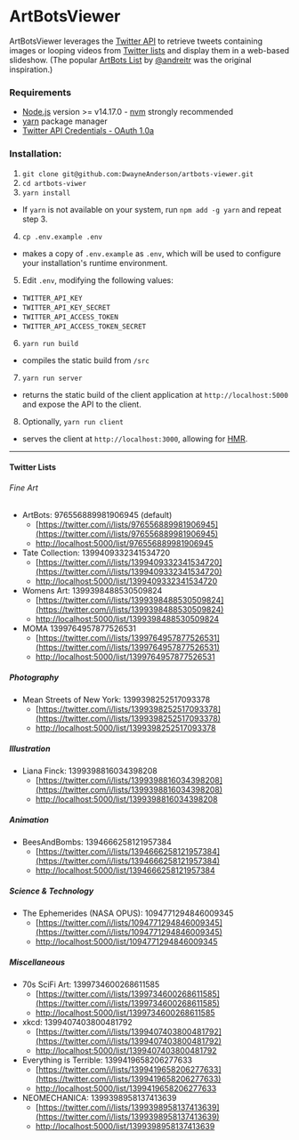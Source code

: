 # ArtBotsViewer

ArtBotsViewer leverages the [Twitter API](https://developer.twitter.com/) to retrieve tweets containing images or looping videos from [Twitter lists](https://help.twitter.com/en/using-twitter/twitter-lists)  and display them in a web-based slideshow. (The popular [ArtBots List](https://twitter.com/i/lists/976556889981906945) by [@andreitr](https://twitter.com/andreitr) was the original inspiration.)

### Requirements

* [Node.js](https://nodejs.org/) version >= v14.17.0 - [nvm](https://github.com/nvm-sh/nvm) strongly recommended
* [yarn](https://yarnpkg.com/) package manager
* [Twitter API Credentials - OAuth 1.0a](https://developer.twitter.com/en/docs/authentication/oauth-1-0a)

### Installation:
1) `git clone git@github.com:DwayneAnderson/artbots-viewer.git`
2) `cd artbots-viwer`
3) `yarn install`
* If `yarn` is not available on your system, run `npm add -g yarn` and repeat step 3.
4) `cp .env.example .env`
* makes a copy of `.env.example` as `.env`, which will be used to configure your installation's runtime environment.
5) Edit `.env`, modifying the following values:
* `TWITTER_API_KEY`
* `TWITTER_API_KEY_SECRET`
* `TWITTER_API_ACCESS_TOKEN`
* `TWITTER_API_ACCESS_TOKEN_SECRET`
6) `yarn run build`
* compiles the static build from `/src`
7) `yarn run server`
* returns the static build of the client application at `http://localhost:5000` and expose the API to the client.
8) Optionally, `yarn run client`
* serves the client at `http://localhost:3000`, allowing for [HMR](https://webpack.js.org/concepts/hot-module-replacement/).

-----------
#### Twitter Lists

###### Fine Art
* ArtBots: 976556889981906945 (default)
  * [https://twitter.com/i/lists/976556889981906945](https://twitter.com/i/lists/976556889981906945)
  * [http://localhost:5000/list/976556889981906945](http://localhost:5000/list/976556889981906945)
* Tate Collection: 1399409332341534720
  * [https://twitter.com/i/lists/1399409332341534720](https://twitter.com/i/lists/1399409332341534720)
  * [http://localhost:5000/list/1399409332341534720](http://localhost:5000/list/1399409332341534720)
* Womens Art: 1399398488530509824
  * [https://twitter.com/i/lists/1399398488530509824](https://twitter.com/i/lists/1399398488530509824)
  * [http://localhost:5000/list/1399398488530509824](http://localhost:5000/list/1399398488530509824)
* MOMA 1399764957877526531
  * [https://twitter.com/i/lists/1399764957877526531](https://twitter.com/i/lists/1399764957877526531)
  * [http://localhost:5000/list/1399764957877526531](http://localhost:5000/list/1399764957877526531)

##### Photography
* Mean Streets of New York: 1399398252517093378
  * [https://twitter.com/i/lists/1399398252517093378](https://twitter.com/i/lists/1399398252517093378)
  * [http://localhost:5000/list/1399398252517093378](http://localhost:5000/list/1399398252517093378)

##### Illustration
* Liana Finck: 1399398816034398208
  * [https://twitter.com/i/lists/1399398816034398208](https://twitter.com/i/lists/1399398816034398208)
  * [http://localhost:5000/list/1399398816034398208](http://localhost:5000/list/1399398816034398208)

##### Animation
* BeesAndBombs: 1394666258121957384
  * [https://twitter.com/i/lists/1394666258121957384](https://twitter.com/i/lists/1394666258121957384)
  * [http://localhost:5000/list/1394666258121957384](http://localhost:5000/list/1394666258121957384)

##### Science & Technology
* The Ephemerides (NASA OPUS): 1094771294846009345
  * [https://twitter.com/i/lists/1094771294846009345](https://twitter.com/i/lists/1094771294846009345)
  * [http://localhost:5000/list/1094771294846009345](http://localhost:5000/list/1094771294846009345)

##### Miscellaneous
* 70s SciFi Art: 1399734600268611585
  * [https://twitter.com/i/lists/1399734600268611585](https://twitter.com/i/lists/1399734600268611585)
  * [http://localhost:5000/list/1399734600268611585](http://localhost:5000/list/1399734600268611585)
* xkcd: 1399407403800481792
  * [https://twitter.com/i/lists/1399407403800481792](https://twitter.com/i/lists/1399407403800481792)
  * [http://localhost:5000/list/1399407403800481792](http://localhost:5000/list/1399407403800481792)
* Everything is Terrible: 1399419658206277633
  * [https://twitter.com/i/lists/1399419658206277633](https://twitter.com/i/lists/1399419658206277633)
  * [http://localhost:5000/list/1399419658206277633](http://localhost:5000/list/1399419658206277633)
* NEOMECHANICA: 1399398958137413639
  * [https://twitter.com/i/lists/1399398958137413639](https://twitter.com/i/lists/1399398958137413639)
  * [http://localhost:5000/list/1399398958137413639](http://localhost:5000/list/1399398958137413639)
